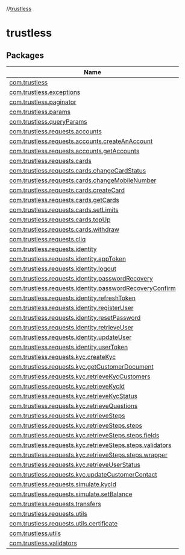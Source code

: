 //[trustless](index.md)

# trustless

## Packages

| Name |
|---|
| [com.trustless](trustless/com.trustless/index.md) |
| [com.trustless.exceptions](trustless/com.trustless.exceptions/index.md) |
| [com.trustless.paginator](trustless/com.trustless.paginator/index.md) |
| [com.trustless.params](trustless/com.trustless.params/index.md) |
| [com.trustless.queryParams](trustless/com.trustless.queryParams/index.md) |
| [com.trustless.requests.accounts](trustless/com.trustless.requests.accounts/index.md) |
| [com.trustless.requests.accounts.createAnAccount](trustless/com.trustless.requests.accounts.createAnAccount/index.md) |
| [com.trustless.requests.accounts.getAccounts](trustless/com.trustless.requests.accounts.getAccounts/index.md) |
| [com.trustless.requests.cards](trustless/com.trustless.requests.cards/index.md) |
| [com.trustless.requests.cards.changeCardStatus](trustless/com.trustless.requests.cards.changeCardStatus/index.md) |
| [com.trustless.requests.cards.changeMobileNumber](trustless/com.trustless.requests.cards.changeMobileNumber/index.md) |
| [com.trustless.requests.cards.createCard](trustless/com.trustless.requests.cards.createCard/index.md) |
| [com.trustless.requests.cards.getCards](trustless/com.trustless.requests.cards.getCards/index.md) |
| [com.trustless.requests.cards.setLimits](trustless/com.trustless.requests.cards.setLimits/index.md) |
| [com.trustless.requests.cards.topUp](trustless/com.trustless.requests.cards.topUp/index.md) |
| [com.trustless.requests.cards.withdraw](trustless/com.trustless.requests.cards.withdraw/index.md) |
| [com.trustless.requests.cliq](trustless/com.trustless.requests.cliq/index.md) |
| [com.trustless.requests.identity](trustless/com.trustless.requests.identity/index.md) |
| [com.trustless.requests.identity.appToken](trustless/com.trustless.requests.identity.appToken/index.md) |
| [com.trustless.requests.identity.logout](trustless/com.trustless.requests.identity.logout/index.md) |
| [com.trustless.requests.identity.passwordRecovery](trustless/com.trustless.requests.identity.passwordRecovery/index.md) |
| [com.trustless.requests.identity.passwordRecoveryConfirm](trustless/com.trustless.requests.identity.passwordRecoveryConfirm/index.md) |
| [com.trustless.requests.identity.refreshToken](trustless/com.trustless.requests.identity.refreshToken/index.md) |
| [com.trustless.requests.identity.registerUser](trustless/com.trustless.requests.identity.registerUser/index.md) |
| [com.trustless.requests.identity.resetPassword](trustless/com.trustless.requests.identity.resetPassword/index.md) |
| [com.trustless.requests.identity.retrieveUser](trustless/com.trustless.requests.identity.retrieveUser/index.md) |
| [com.trustless.requests.identity.updateUser](trustless/com.trustless.requests.identity.updateUser/index.md) |
| [com.trustless.requests.identity.userToken](trustless/com.trustless.requests.identity.userToken/index.md) |
| [com.trustless.requests.kyc.createKyc](trustless/com.trustless.requests.kyc.createKyc/index.md) |
| [com.trustless.requests.kyc.getCustomerDocument](trustless/com.trustless.requests.kyc.getCustomerDocument/index.md) |
| [com.trustless.requests.kyc.retrieveKycCustomers](trustless/com.trustless.requests.kyc.retrieveKycCustomers/index.md) |
| [com.trustless.requests.kyc.retrieveKycId](trustless/com.trustless.requests.kyc.retrieveKycId/index.md) |
| [com.trustless.requests.kyc.retrieveKycStatus](trustless/com.trustless.requests.kyc.retrieveKycStatus/index.md) |
| [com.trustless.requests.kyc.retrieveQuestions](trustless/com.trustless.requests.kyc.retrieveQuestions/index.md) |
| [com.trustless.requests.kyc.retrieveSteps](trustless/com.trustless.requests.kyc.retrieveSteps/index.md) |
| [com.trustless.requests.kyc.retrieveSteps.steps](trustless/com.trustless.requests.kyc.retrieveSteps.steps/index.md) |
| [com.trustless.requests.kyc.retrieveSteps.steps.fields](trustless/com.trustless.requests.kyc.retrieveSteps.steps.fields/index.md) |
| [com.trustless.requests.kyc.retrieveSteps.steps.validators](trustless/com.trustless.requests.kyc.retrieveSteps.steps.validators/index.md) |
| [com.trustless.requests.kyc.retrieveSteps.steps.wrapper](trustless/com.trustless.requests.kyc.retrieveSteps.steps.wrapper/index.md) |
| [com.trustless.requests.kyc.retrieveUserStatus](trustless/com.trustless.requests.kyc.retrieveUserStatus/index.md) |
| [com.trustless.requests.kyc.updateCustomerContact](trustless/com.trustless.requests.kyc.updateCustomerContact/index.md) |
| [com.trustless.requests.simulate.kycId](trustless/com.trustless.requests.simulate.kycId/index.md) |
| [com.trustless.requests.simulate.setBalance](trustless/com.trustless.requests.simulate.setBalance/index.md) |
| [com.trustless.requests.transfers](trustless/com.trustless.requests.transfers/index.md) |
| [com.trustless.requests.utils](trustless/com.trustless.requests.utils/index.md) |
| [com.trustless.requests.utils.certificate](trustless/com.trustless.requests.utils.certificate/index.md) |
| [com.trustless.utils](trustless/com.trustless.utils/index.md) |
| [com.trustless.validators](trustless/com.trustless.validators/index.md) |
